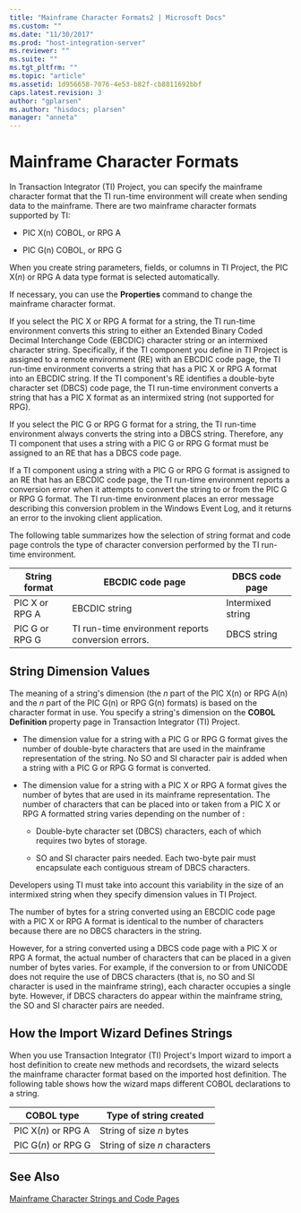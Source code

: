 ```yaml
---
title: "Mainframe Character Formats2 | Microsoft Docs"
ms.custom: ""
ms.date: "11/30/2017"
ms.prod: "host-integration-server"
ms.reviewer: ""
ms.suite: ""
ms.tgt_pltfrm: ""
ms.topic: "article"
ms.assetid: 1d956658-7076-4e53-b82f-cb8811692bbf
caps.latest.revision: 3
author: "gplarsen"
ms.author: "hisdocs; plarsen"
manager: "anneta"
---
```

# Mainframe Character Formats
In Transaction Integrator (TI) Project, you can specify the mainframe character format that the TI run-time environment will create when sending data to the mainframe. There are two mainframe character formats supported by TI:  
  
-   PIC X(n) COBOL, or RPG A  
  
-   PIC G(n) COBOL, or RPG G  
  
 When you create string parameters, fields, or columns in TI Project, the PIC X(*n*) or RPG A data type format is selected automatically.  
  
 If necessary, you can use the **Properties** command to change the mainframe character format.  
  
 If you select the PIC X or RPG A format for a string, the TI run-time environment converts this string to either an Extended Binary Coded Decimal Interchange Code (EBCDIC) character string or an intermixed character string. Specifically, if the TI component you define in TI Project is assigned to a remote environment (RE) with an EBCDIC code page, the TI run-time environment converts a string that has a PIC X or RPG A format into an EBCDIC string. If the TI component's RE identifies a double-byte character set (DBCS) code page, the TI run-time environment converts a string that has a PIC X format as an intermixed string (not supported for RPG).  
  
 If you select the PIC G or RPG G format for a string, the TI run-time environment always converts the string into a DBCS string. Therefore, any TI component that uses a string with a PIC G or RPG G format must be assigned to an RE that has a DBCS code page.  
  
 If a TI component using a string with a PIC G or RPG G format is assigned to an RE that has an EBCDIC code page, the TI run-time environment reports a conversion error when it attempts to convert the string to or from the PIC G or RPG G format. The TI run-time environment places an error message describing this conversion problem in the Windows Event Log, and it returns an error to the invoking client application.  
  
 The following table summarizes how the selection of string format and code page controls the type of character conversion performed by the TI run-time environment.  
  
|String format|EBCDIC code page|DBCS code page|  
|-------------------|----------------------|--------------------|  
|PIC X or RPG A|EBCDIC string|Intermixed string|  
|PIC G or RPG G|TI run-time environment reports conversion errors.|DBCS string|  
  
## String Dimension Values  
 The meaning of a string's dimension (the *n* part of the PIC X(n) or RPG A(n) and the *n* part of the PIC G(n) or RPG G(n) formats) is based on the character format in use. You specify a string's dimension on the **COBOL Definition** property page in Transaction Integrator (TI) Project.  
  
-   The dimension value for a string with a PIC G or RPG G format gives the number of double-byte characters that are used in the mainframe representation of the string. No SO and SI character pair is added when a string with a PIC G or RPG G format is converted.  
  
-   The dimension value for a string with a PIC X or RPG A format gives the number of bytes that are used in its mainframe representation. The number of characters that can be placed into or taken from a PIC X or RPG A formatted string varies depending on the number of :  
  
    -   Double-byte character set (DBCS) characters, each of which requires two bytes of storage.  
  
    -   SO and SI character pairs needed. Each two-byte pair must encapsulate each contiguous stream of DBCS characters.  
  
 Developers using TI must take into account this variability in the size of an intermixed string when they specify dimension values in TI Project.  
  
 The number of bytes for a string converted using an EBCDIC code page with a PIC X or RPG A format is identical to the number of characters because there are no DBCS characters in the string.  
  
 However, for a string converted using a DBCS code page with a PIC X or RPG A format, the actual number of characters that can be placed in a given number of bytes varies. For example, if the conversion to or from UNICODE does not require the use of DBCS characters (that is, no SO and SI character is used in the mainframe string), each character occupies a single byte. However, if DBCS characters do appear within the mainframe string, the SO and SI character pairs are needed.  
  
## How the Import Wizard Defines Strings  
 When you use Transaction Integrator (TI) Project's Import wizard to import a host definition to create new methods and recordsets, the wizard selects the mainframe character format based on the imported host definition. The following table shows how the wizard maps different COBOL declarations to a string.  
  
|COBOL type|Type of string created|  
|----------------|----------------------------|  
|PIC X(*n*) or RPG A|String of size *n* bytes|  
|PIC G(*n*) or RPG G|String of size *n* characters|  
  
## See Also  
 [Mainframe Character Strings and Code Pages](../core/mainframe-character-strings-and-code-pages2.md)